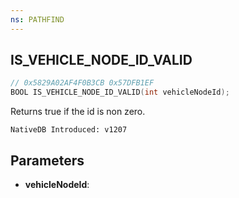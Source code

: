 ```yaml
---
ns: PATHFIND
---
```

## IS_VEHICLE_NODE_ID_VALID

```c
// 0x5829A02AF4F0B3CB 0x57DFB1EF
BOOL IS_VEHICLE_NODE_ID_VALID(int vehicleNodeId);
```

Returns true if the id is non zero.

```
NativeDB Introduced: v1207
```

## Parameters
* **vehicleNodeId**:

